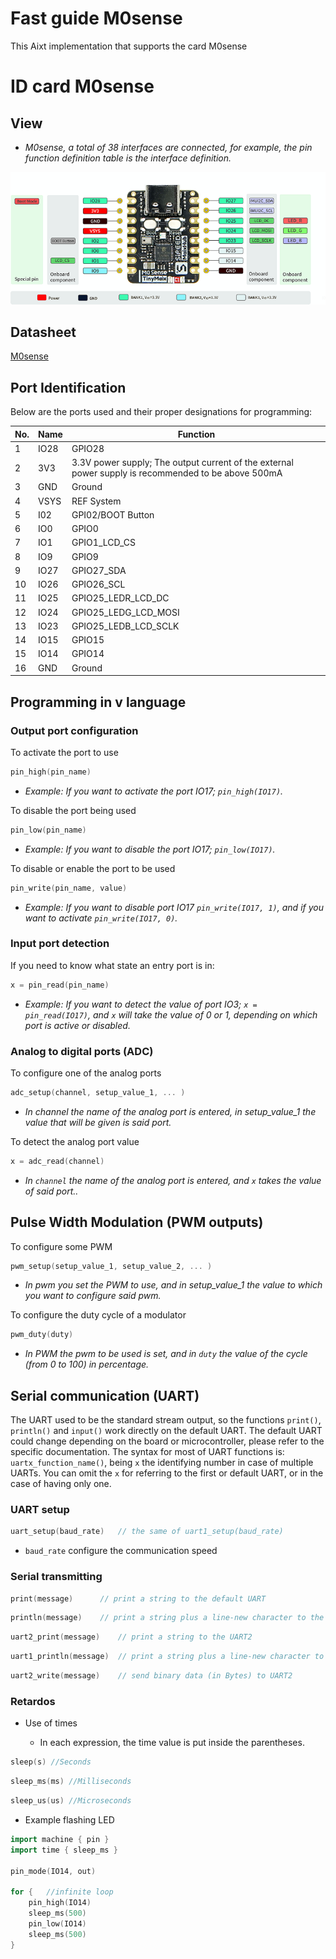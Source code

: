 # **Fast guide M0sense**
This Aixt implementation that supports the card  M0sense

# **ID card M0sense**

## View
* *M0sense, a total of 38 interfaces are connected, for example, the pin function definition table is the interface definition.*

![Alt text](Picture/M0sense.jpg)

## Datasheet
[M0sense](https://dl.sipeed.com/shareURL/Maix-Zero/M0sense/1_Specification)

## Port Identification
Below are the ports used and their proper designations for programming:

No.| Name     | Function 
-- |-----     |---
1  |IO28      | GPIO28 
2  |3V3       | 3.3V power supply; The output current of the external power supply is recommended to be above 500mA  
3  |GND       | Ground 
4  |VSYS      | REF System 
5  |I02       | GPI02/BOOT Button
6  |IO0       | GPIO0 
7  |IO1       | GPIO1_LCD_CS
8  |IO9       | GPIO9 
9  |IO27      | GPIO27_SDA
10 |IO26      | GPIO26_SCL 
11 |IO25      | GPIO25_LEDR_LCD_DC 
12 |IO24      | GPIO25_LEDG_LCD_MOSI 
13 |IO23      | GPIO25_LEDB_LCD_SCLK
14 |IO15      | GPIO15 
15 |IO14      | GPIO14 
16 |GND       | Ground

## Programming in v language

### Output port configuration

To activate the port to use
```go
pin_high(pin_name)
```
* *Example: If you want to activate the port IO17;  `pin_high(IO17)`.*

To disable the port being used
```go
pin_low(pin_name)
```
* *Example: If you want to disable the port IO17;  `pin_low(IO17)`.*

To disable or enable the port to be used

```go
pin_write(pin_name, value)
```
* *Example: If you want to disable port IO17 `pin_write(IO17, 1)`, and if you want to activate  `pin_write(IO17, 0)`.*

### Input port detection

If you need to know what state an entry port is in:
```go
x = pin_read(pin_name)
```

* *Example: If you want to detect the value of port IO3; `x = pin_read(IO17)`, and `x` will take the value of 0 or 1, depending on which port is active or disabled.*

### Analog to digital ports (ADC)

To configure one of the analog ports
```go
adc_setup(channel, setup_value_1, ... )
```
* *In channel the name of the analog port is entered, in setup_value_1 the value that will be given is said port.*

To detect the analog port value
```go
x = adc_read(channel)
```
* *In `channel` the name of the analog port is entered, and `x` takes the value of said port..*

## Pulse Width Modulation (PWM outputs)

To configure some PWM
```go
pwm_setup(setup_value_1, setup_value_2, ... )
```
* *In pwm you set the PWM to use, and in setup_value_1 the value to which you want to configure said pwm.*


To configure the duty cycle of a modulator
```go
pwm_duty(duty)
```
* *In PWM the pwm to be used is set, and in `duty` the value of the cycle (from 0 to 100) in percentage.*

## Serial communication (UART)

The UART used to be the standard stream output, so the functions `print()`, `println()` and `input()` work directly on the default UART. The default UART could change depending on the board or microcontroller, please refer to the specific documentation. The syntax for most of UART functions is: `uartx_function_name()`, being `x` the identifying number in case of multiple UARTs. You can omit the `x` for referring to the first or default UART, or in the case of having only one.  

### UART setup

```v
uart_setup(baud_rate)   // the same of uart1_setup(baud_rate)
```
- `baud_rate` configure the communication speed

### Serial transmitting
```v
print(message)      // print a string to the default UART
```
```v
println(message)    // print a string plus a line-new character to the default UART
```
```v
uart2_print(message)    // print a string to the UART2
```
```v
uart1_println(message)  // print a string plus a line-new character to the UART1
```
```v
uart2_write(message)    // send binary data (in Bytes) to UART2
```

### Retardos

* Use of times

    * In each expression, the time value is put inside the parentheses.
```go
sleep(s) //Seconds
```
```go
sleep_ms(ms) //Milliseconds
```
```go
sleep_us(us) //Microseconds
```

* Example flashing LED

```go
import machine { pin }
import time { sleep_ms }

pin_mode(IO14, out)

for {   //infinite loop
    pin_high(IO14)
    sleep_ms(500)
    pin_low(IO14)
    sleep_ms(500)
}
```